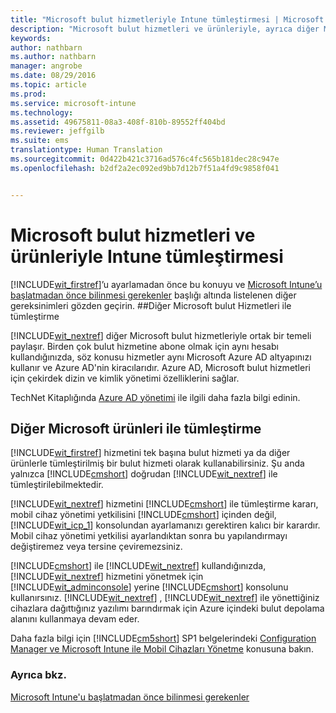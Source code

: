 ```yaml
---
title: "Microsoft bulut hizmetleriyle Intune tümleştirmesi | Microsoft Intune"
description: "Microsoft bulut hizmetleri ve ürünleriyle, ayrıca diğer Microsoft ürünleriyle Intune tümleştirmesi"
keywords: 
author: nathbarn
ms.author: nathbarn
manager: angrobe
ms.date: 08/29/2016
ms.topic: article
ms.prod: 
ms.service: microsoft-intune
ms.technology: 
ms.assetid: 49675811-08a3-408f-810b-89552ff404bd
ms.reviewer: jeffgilb
ms.suite: ems
translationtype: Human Translation
ms.sourcegitcommit: 0d422b421c3716ad576c4fc565b181dec28c947e
ms.openlocfilehash: b2df2a2ec092ed9bb7d12b7f51a4fd9c9858f041


---
```


# Microsoft bulut hizmetleri ve ürünleriyle Intune tümleştirmesi

[!INCLUDE[wit_firstref](../includes/wit_firstref_md.md)]’u ayarlamadan önce bu konuyu ve [Microsoft Intune’u başlatmadan önce bilinmesi gerekenler](what-to-know-before-you-start-microsoft-intune.md) başlığı altında listelenen diğer gereksinimleri gözden geçirin.
##Diğer Microsoft bulut Hizmetleri ile tümleştirme


[!INCLUDE[wit_nextref](../includes/wit_nextref_md.md)] diğer Microsoft bulut hizmetleriyle ortak bir temeli paylaşır. Birden çok bulut hizmetine abone olmak için aynı hesabı kullandığınızda, söz konusu hizmetler aynı Microsoft Azure AD altyapınızı kullanır ve Azure AD'nin kiracılarıdır. Azure AD, Microsoft bulut hizmetleri için çekirdek dizin ve kimlik yönetimi özelliklerini sağlar.

TechNet Kitaplığında [Azure AD yönetimi](http://technet.microsoft.com/library/hh967611.aspx) ile ilgili daha fazla bilgi edinin.

## Diğer Microsoft ürünleri ile tümleştirme
[!INCLUDE[wit_firstref](../includes/wit_firstref_md.md)] hizmetini tek başına bulut hizmeti ya da diğer ürünlerle tümleştirilmiş bir bulut hizmeti olarak kullanabilirsiniz. Şu anda yalnızca [!INCLUDE[cmshort](../includes/cmshort_md.md)] doğrudan [!INCLUDE[wit_nextref](../includes/wit_nextref_md.md)] ile tümleştirilebilmektedir.

[!INCLUDE[wit_nextref](../includes/wit_nextref_md.md)] hizmetini [!INCLUDE[cmshort](../includes/cmshort_md.md)] ile tümleştirme kararı, mobil cihaz yönetimi yetkilisini [!INCLUDE[cmshort](../includes/cmshort_md.md)] içinden değil, [!INCLUDE[wit_icp_1](../includes/wit_icp_1_md.md)] konsolundan ayarlamanızı gerektiren kalıcı bir karardır. Mobil cihaz yönetimi yetkilisi ayarlandıktan sonra bu yapılandırmayı değiştiremez veya tersine çeviremezsiniz.

[!INCLUDE[cmshort](../includes/cmshort_md.md)] ile [!INCLUDE[wit_nextref](../includes/wit_nextref_md.md)] kullandığınızda, [!INCLUDE[wit_nextref](../includes/wit_nextref_md.md)] hizmetini yönetmek için [!INCLUDE[wit_adminconsole](../includes/wit_adminconsole_md.md)] yerine [!INCLUDE[cmshort](../includes/cmshort_md.md)] konsolunu kullanırsınız. [!INCLUDE[wit_nextref](../includes/wit_nextref_md.md)] , [!INCLUDE[wit_nextref](../includes/wit_nextref_md.md)] ile yönettiğiniz cihazlara dağıttığınız yazılımı barındırmak için Azure içindeki bulut depolama alanını kullanmaya devam eder.

Daha fazla bilgi için [!INCLUDE[cm5short](../includes/cm5short_md.md)] SP1 belgelerindeki [Configuration Manager ve Microsoft Intune ile Mobil Cihazları Yönetme](https://docs.microsoft.com/en-us/sccm/mdm/understand/hybrid-mobile-device-management) konusuna bakın.

### Ayrıca bkz.
[Microsoft Intune'u başlatmadan önce bilinmesi gerekenler](what-to-know-before-you-start-microsoft-intune.md)



<!--HONumber=Oct16_HO4-->


